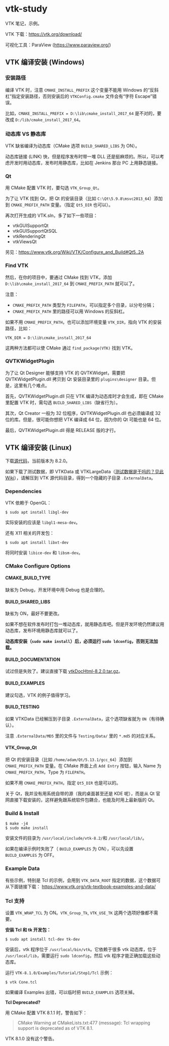 # vtk-study

VTK 笔记，示例。

VTK 下载：https://vtk.org/download/

可视化工具：ParaView (https://www.paraview.org/)

## VTK 编译安装 (Windows)

### 安装路径

编译 VTK 时，注意 `CMAKE_INSTALL_PREFIX` 这个变量不能用 Windows 的“反斜杠”指定安装路径，否则安装后的 `VTKConfig.cmake` 文件会有“字符 Escape”错误。

比如，`CMAKE_INSTALL_PREFIX = D:\lib\cmake_install_2017_64` 是不对的，要改成 `D:/lib/cmake_install_2017_64`。

### 动态库 VS 静态库

VTK 缺省编译为动态库（CMake 选项 `BUILD_SHARED_LIBS` 为 ON）。

动态库链接 (LINK) 快，但是程序发布时带一堆 DLL 还是挺麻烦的。所以，可以考虑开发时用动态库，发布时用静态库，比如在 Jenkins 那台 PC 上用静态链接。

### Qt

用 CMake 配置 VTK 时，要勾选 `VTK_Group_Qt`。

为了让 VTK 找到 Qt，把 Qt 的安装目录（比如 `C:\Qt\5.9.8\msvc2013_64`）添加到 `CMAKE_PREFIX_PATH` 变量。（指定 `Qt5_DIR` 也可以）。

再次打开生成的 VTK.sln，多了如下一些项目：

- vtkGUISupportQt
- vtkGUISupportQtSQL
- vtkRenderingQt
- vtkViewsQt

另见：https://www.vtk.org/Wiki/VTK/Configure_and_Build#Qt5..2A

### Find VTK

然后，在你的项目中，要通过 CMake 找到 VTK，添加 `D:\lib\cmake_install_2017_64` 到 `CMAKE_PREFIX_PATH`  就可以了。

注意：

- `CMAKE_PREFIX_PATH` 类型为 `FILEPATH`，可以指定多个目录，以分号分隔；
- `CMAKE_PREFIX_PATH` 里的路径可以用 Windows 的反斜杠。

如果不用 `CMAKE_PREFIX_PATH`，也可以添加环境变量 `VTK_DIR`，指向 VTK 的安装路径，比如：

```
VTK_DIR = D:\lib\cmake_install_2017_64
```

这两种方法都可以使 CMake 通过 `find_package(VTK)` 找到 VTK。

### QVTKWidgetPlugin

为了让 Qt Designer 能够支持 VTK 的 QVTKWidget，需要把 QVTKWidgetPlugin.dll 拷贝到 Qt 安装目录里的 `plugins\designer` 目录。但是，这里有几个难点。

首先，QVTKWidgetPlugin.dll 只在 VTK 编译为动态库时才会生成，即在 CMake 里配置 VTK 时，需勾选 `BUILD_SHARED_LIBS`（缺省行为）。

其次，Qt Creator 一般为 32 位程序，QVTKWidgetPlugin.dll 也必须编译成 32 位的库。但是，很可能你想把 VTK 编译成 64 位，因为你的 Qt 可能也是 64 位。

最后，QVTKWidgetPlugin.dll 得是 RELEASE 版的才行。

## VTK 编译安装 (Linux)

下载[源代码](https://vtk.org/download/#latest)，当前版本为 8.2.0。

如果下载了测试数据，即  VTKData 或 VTKLargeData（[测试数据是干吗的？见此 Wiki](https://www.vtk.org/Wiki/VTK_Datasets)），请解压到 VTK 源代码目录，得到一个隐藏的子目录 `.ExternalData`。

### Dependencies

VTK 依赖于 OpenGL：

```
$ sudo apt install libgl-dev
```

实际安装的应该是 `libgl1-mesa-dev`。

还有 X11 相关的开发包：

```
$ sudo apt install libxt-dev
```

将同时安装 `libice-dev` 和 `libsm-dev`。

### CMake Configure Options

#### CMAKE_BUILD_TYPE

缺省为 Debug，开发环境中用  Debug 也是合理的。

#### BUILD_SHARED_LIBS

缺省为 ON，最好不要更改。

如果不想在软件发布时打包一堆动态库，就用静态库吧。但是开发环境仍然建议用动态库，发布环境用静态库就可以了。

**动态库安装（`sudo make install`）后，必须运行 `sudo ldconfig`，否则无法加载。**

#### BUILD_DOCUMENTATION

试过但是失败了。建议直接下载 [vtkDocHtml-8.2.0.tar.gz](https://www.vtk.org/files/release/8.2/vtkDocHtml-8.2.0.tar.gz)。

#### BUILD_EXAMPLES

建议勾选，VTK 的例子值得学习。

#### BUILD_TESTING

如果 VTKData 已经解压到子目录 `.ExternalData`，这个选项缺省就为 `ON`（有待确认）。 

注意 `.ExternalData/MD5` 里的文件与 `Testing/Data/` 里的 `*.md5` 的对应关系。

#### VTK_Group_Qt

把 Qt 的安装目录（比如 `/home/adam/Qt/5.13.1/gcc_64`）添加到 `CMAKE_PREFIX_PATH` 变量。在 CMake 界面上点 `Add Entry` 按钮，输入 Name 为 `CMAKE_PREFIX_PATH`，Type 为 `FILEPATH`。

如果不用 `CMAKE_PREFIX_PATH`，指定 `Qt5_DIR` 也是可以的。

关于 Qt，我并没有用系统自带的源（我的桌面甚至还是 KDE 呢），而是从 Qt 官网直接下载安装的，这样避免跟系统软件包耦合，也能及时用上最新版的 Qt。

### Build & Install

```
$ make -j4
$ sudo make install
```

安装文件的目录为 `/usr/local/include/vtk-8.2/`和 `/usr/local/lib/`。

如果在编译示例时失败了（ `BUILD_EXAMPLES` 为 ON），可以先设置 `BUILD_EXAMPLES` 为 OFF。

### Example Data

有些示例，特别是 Tcl 的示例，会用到 `VTK_DATA_ROOT` 指定的数据，这个数据可从下面链接下载： https://www.vtk.org/vtk-textbook-examples-and-data/

### Tcl 支持

设置 `VTK_WRAP_TCL` 为 ON。`VTK_Group_Tk`, `VTK_USE_TK` 这两个选项好像都不需要。

**安装 Tcl 和 tk 开发包：**

```
$ sudo apt install tcl-dev tk-dev
```

安装后，vtk 程序位于 `/usr/local/bin/vtk`。它依赖于很多 vtk 动态库，位于 `/usr/local/lib`，需要运行 `sudo ldconfig`，然后 vtk 程序才能正确加载这些动态库。

运行 `VTK-8.1.0/Examples/Tutorial/Step1/Tcl` 示例：

```
$ vtk Cone.tcl
```

如果编译 Examples 出错，可以临时把 `BUILD_EXAMPLES` 选项关掉。

**Tcl Deprecated?**

用 CMake 配置 VTK 8.1.1 时，警告如下：

> CMake Warning at CMakeLists.txt:477 (message):
>  Tcl wrapping support is deprecated as of VTK 8.1.
  
VTK 8.1.0 没有这个警告。
